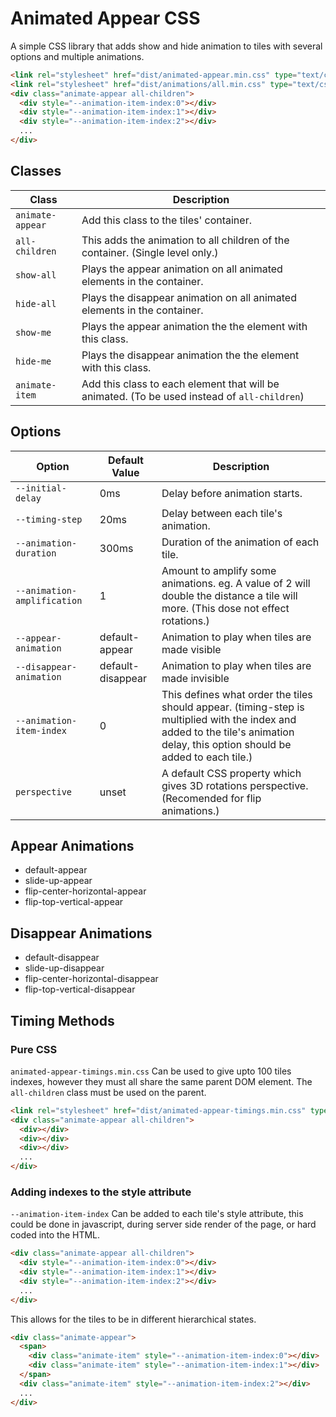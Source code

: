 # Animated Appear CSS
A simple CSS library that adds show and hide animation to tiles with several options and multiple animations.

```html
<link rel="stylesheet" href="dist/animated-appear.min.css" type="text/css">
<link rel="stylesheet" href="dist/animations/all.min.css" type="text/css">
<div class="animate-appear all-children">
  <div style="--animation-item-index:0"></div>
  <div style="--animation-item-index:1"></div>
  <div style="--animation-item-index:2"></div>
  ...
</div>
```
## Classes
|Class|Description|
|------|----------|
|`animate-appear`|Add this class to the tiles' container.|
|`all-children`|This adds the animation to all children of the container. (Single level only.)|
|`show-all`|Plays the appear animation on all animated elements in the container.|
|`hide-all`|Plays the disappear animation on all animated elements in the container.|
|`show-me`|Plays the appear animation the the element with this class.|
|`hide-me`|Plays the disappear animation the the element with this class.|
|`animate-item`|Add this class to each element that will be animated. (To be used instead of `all-children`)|
## Options
|Option|Default Value| Description|
|------|-------------|------------|
|`--initial-delay`|0ms|Delay before animation starts.|
|`--timing-step`|20ms|Delay between each tile's animation.|
|`--animation-duration`|300ms|Duration of the animation of each tile.|
|`--animation-amplification`|1|Amount to amplify some animations. eg. A value of 2 will double the distance a tile will more. (This dose not effect rotations.)|
|`--appear-animation`|default-appear|Animation to play when tiles are made visible|
|`--disappear-animation`|default-disappear|Animation to play when tiles are made invisible|
|`--animation-item-index`|0|This defines what order the tiles should appear. (timing-step is multiplied with the index and added to the tile's animation delay, this option should be added to each tile.)|
|`perspective`|unset|A default CSS property which gives 3D rotations perspective. (Recomended for flip animations.)|
## Appear Animations
- default-appear
- slide-up-appear
- flip-center-horizontal-appear
- flip-top-vertical-appear
## Disappear Animations
- default-disappear
- slide-up-disappear
- flip-center-horizontal-disappear
- flip-top-vertical-disappear
## Timing Methods
### Pure CSS
`animated-appear-timings.min.css` Can be used to give upto 100 tiles indexes, however they must all share the same parent DOM element. The `all-children` class must be used on the parent.
```html
<link rel="stylesheet" href="dist/animated-appear-timings.min.css" type="text/css">
<div class="animate-appear all-children">
  <div></div>
  <div></div>
  <div></div>
  ...
</div>
```
### Adding indexes to the style attribute
`--animation-item-index` Can be added to each tile's style attribute, this could be done in javascript, during server side render of the page, or hard coded into the HTML.
```html
<div class="animate-appear all-children">
  <div style="--animation-item-index:0"></div>
  <div style="--animation-item-index:1"></div>
  <div style="--animation-item-index:2"></div>
  ...
</div>
```
This allows for the tiles to be in different hierarchical states.
```html
<div class="animate-appear">
  <span>
    <div class="animate-item" style="--animation-item-index:0"></div>
    <div class="animate-item" style="--animation-item-index:1"></div>
  </span>
  <div class="animate-item" style="--animation-item-index:2"></div>
  ...
</div>
```
